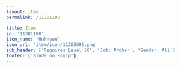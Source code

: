 ```yaml
---
layout: item
permalink: /11301180

title: Item
id: '11301180'
item_name: 'Unknown'
icon_url: 'item/icon/11300695.png'
sub_header: ['Requires Level 60', 'Job: Archer', 'Gender: All']
footer: ['Binds on Equip']
---
```

